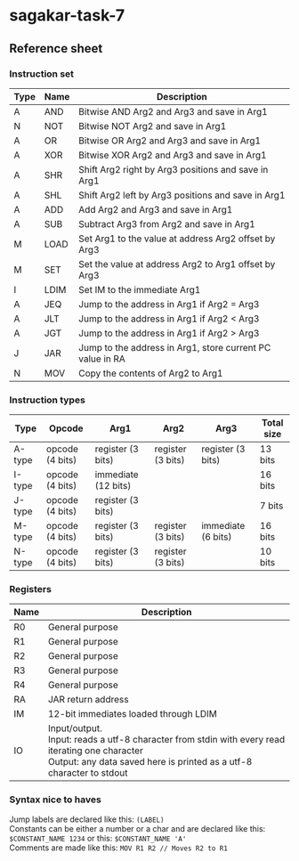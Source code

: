 # sagakar-task-7
## Reference sheet
### Instruction set
|Type|Name|Description                                              |
|----|----|---------------------------------------------------------|
| A  |AND |Bitwise AND Arg2 and Arg3 and save in Arg1               |
| N  |NOT |Bitwise NOT Arg2 and save in Arg1                        |
| A  |OR  |Bitwise OR Arg2 and Arg3 and save in Arg1                |
| A  |XOR |Bitwise XOR Arg2 and Arg3 and save in Arg1               |
| A  |SHR |Shift Arg2 right by Arg3 positions and save in Arg1      |
| A  |SHL |Shift Arg2 left by Arg3 positions and save in Arg1       |
| A  |ADD |Add Arg2 and Arg3 and save in Arg1                       |
| A  |SUB |Subtract Arg3 from Arg2 and save in Arg1                 |
| M  |LOAD|Set Arg1 to the value at address Arg2 offset by Arg3     |
| M  |SET |Set the value at address Arg2 to Arg1 offset by Arg3     |
| I  |LDIM|Set IM to the immediate Arg1                             |
| A  |JEQ |Jump to the address in Arg1 if Arg2 = Arg3               |
| A  |JLT |Jump to the address in Arg1 if Arg2 < Arg3               |
| A  |JGT |Jump to the address in Arg1 if Arg2 > Arg3               |
| J  |JAR |Jump to the address in Arg1, store current PC value in RA|
| N  |MOV |Copy the contents of Arg2 to Arg1                        |

### Instruction types
|Type  |Opcode         |Arg1               |Arg2             |Arg3              |Total size|
|------|---------------|-------------------|-----------------|------------------|----------|
|A-type|opcode (4 bits)|register (3 bits)  |register (3 bits)|register (3 bits) |13 bits   |
|I-type|opcode (4 bits)|immediate (12 bits)|                 |                  |16 bits   |
|J-type|opcode (4 bits)|register (3 bits)  |                 |                  |7 bits    |
|M-type|opcode (4 bits)|register (3 bits)  |register (3 bits)|immediate (6 bits)|16 bits   |
|N-type|opcode (4 bits)|register (3 bits)  |register (3 bits)|                  |10 bits   |

### Registers
|Name|Description                                                               |
|----|--------------------------------------------------------------------------|
|R0  |General purpose                                                           |
|R1  |General purpose                                                           |
|R2  |General purpose                                                           |
|R3  |General purpose                                                           |
|R4  |General purpose                                                           |
|RA  |JAR return address                                                        |
|IM  |12-bit immediates loaded through LDIM                                     |
|IO  |Input/output. <br /> Input: reads a utf-8 character from stdin with every read iterating one character <br /> Output: any data saved here is printed as a utf-8 character to stdout|

### Syntax nice to haves
Jump labels are declared like this: `(LABEL)`  
Constants can be either a number or a char and are declared like this: `$CONSTANT_NAME 1234` or this: `$CONSTANT_NAME 'A'`  
Comments are made like this: `MOV R1 R2 // Moves R2 to R1`  